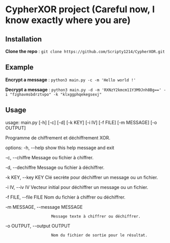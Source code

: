 # CypherXOR project (Careful now, I know exactly where you are)

## Installation
**Clone the repo** : `git clone https://github.com/Scripty1214/CypherXOR.git`


## Example
**Encrypt a message** : `python3 main.py -c -m 'Hello world !'`

**Decrypt a message** : `python3 main.py -d -m 'RXNzY2kmcm11Y3M9Jnh8Bg==' -i "fzghavmsbdrztvpo" -k "klxggphqekegsexj"`

## Usage

usage: main.py [-h] [-c] [-d] [-k KEY] [-i IV] [-f FILE] [-m MESSAGE] [-o OUTPUT]

Programme de chiffrement et déchiffrement XOR.

options:
  -h, --help            show this help message and exit
  
  -c, --chiffre         Message ou fichier à chiffrer.
  
  -d, --dechiffre       Message ou fichier à déchiffrer.
  
  -k KEY, --key KEY     Clé secrète pour déchiffrer un message ou un fichier.
  
  -i IV, --iv IV        Vecteur initial pour déchiffrer un message ou un fichier.
  
  -f FILE, --file FILE  Nom du fichier à chiffrer ou déchiffrer.
  
  -m MESSAGE, --message MESSAGE
  
                        Message texte à chiffrer ou déchiffrer.
                        
  -o OUTPUT, --output OUTPUT
  
                        Nom du fichier de sortie pour le résultat.
                        
